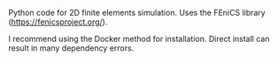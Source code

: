 Python code for 2D finite elements simulation. Uses the FEniCS library (https://fenicsproject.org/).

I recommend using the Docker method for installation. Direct install can result in many dependency errors.
